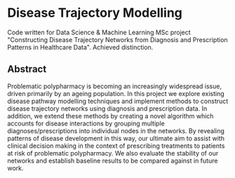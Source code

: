 # Disease Trajectory Modelling
Code written for Data Science &amp; Machine Learning MSc project "Constructing Disease Trajectory Networks from Diagnosis and Prescription Patterns in Healthcare Data". Achieved distinction.

## Abstract
Problematic polypharmacy is becoming an increasingly widespread issue, driven primarily by an ageing population. In this project we explore existing disease pathway modelling techniques and implement methods to construct disease trajectory networks using diagnosis and prescription data. In addition, we extend these methods by creating a novel algorithm which accounts for disease interactions by grouping multiple diagnoses/prescriptions into individual nodes in the networks. By revealing patterns of disease development in this way, our ultimate aim to assist with clinical decision making in the context of prescribing treatments to patients at risk of problematic polypharmacy. We also evaluate the stability of our networks and establish baseline results to be compared against in future work.
